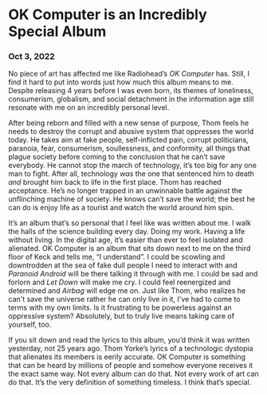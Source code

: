 # OK Computer is an Incredibly Special Album

### Oct 3, 2022

No piece of art has affected me like Radiohead’s *OK Computer* has. Still, I find it hard to put into words just how much this album means to me. Despite releasing 4 years before I was even born, its themes of loneliness, consumerism, globalism, and social detachment in the information age still resonate with me on an incredibly personal level.

After being reborn and filled with a new sense of purpose, Thom feels he needs to destroy the corrupt and abusive system that oppresses the world today. He takes aim at fake people, self-inflicted pain, corrupt politicians, paranoia, fear, consumerism, soullessness, and conformity, all things that plague society before coming to the conclusion that he can’t save everybody. He cannot stop the march of technology, it’s too big for any one man to fight. After all, technology *was* the one that sentenced him to death *and* brought him back to life in the first place. Thom has reached acceptance. He’s no longer trapped in an unwinnable battle against the unflinching machine of society. He knows can’t save the world; the best he can do is enjoy life as a tourist and watch the world around him spin.

It’s an album that’s so personal that I feel like was written about me. I walk the halls of the science building every day. Doing my work. Having a life without living. In the digital age, it’s easier than ever to feel isolated and alienated. OK Computer is an album that sits down next to me on the third floor of Keck and tells me, “I understand”. I could be scowling and downtrodden at the sea of fake dull people I need to interact with and *Paranoid Android* will be there talking it through with me. I could be sad and forlorn and *Let Down* will make me cry. I could feel reenergized and determined and *Airbag* will edge me on. Just like Thom, who realizes he can't save the universe rather he can only live in it, I've had to come to terms with my own limits. Is it frustrating to be powerless against an oppressive system? Absolutely, but to truly live means taking care of yourself, too.

If you sit down and read the lyrics to this album, you’d think it was written yesterday, not 25 years ago. Thom Yorke’s lyrics of a technologic dystopia that alienates its members is eerily accurate. OK Computer is something that can be heard by millions of people and somehow everyone receives it the exact same way. Not every album can do that. Not every work of art can do that. It’s the very definition of something timeless. I think that’s special.